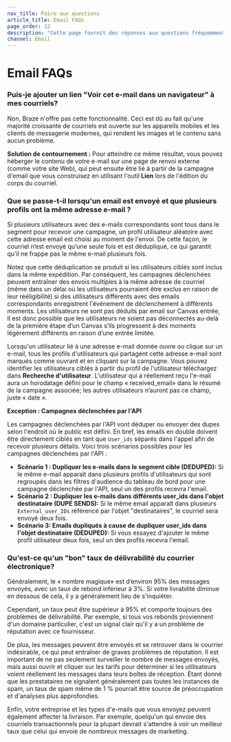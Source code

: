```yaml
---
nav_title: Foire aux questions
article_title: Email FAQs
page_order: 12
description: "Cette page fournit des réponses aux questions fréquemment posées sur la messagerie électronique."
channel: Email
---
```


# Email FAQs

### Puis-je ajouter un lien "Voir cet e-mail dans un navigateur" à mes courriels?

Non, Braze n'offre pas cette fonctionnalité. Ceci est dû au fait qu'une majorité croissante de courriels est ouverte sur les appareils mobiles et les clients de messagerie modernes, qui rendent les images et le contenu sans aucun problème.

**Solution de contournement :** Pour atteindre ce même résultat, vous pouvez héberger le contenu de votre e-mail sur une page de renvoi externe (comme votre site Web), qui peut ensuite être lié à partir de la campagne d'email que vous construisez en utilisant l'outil **Lien** lors de l'édition du corps du courriel.

### Que se passe-t-il lorsqu'un email est envoyé et que plusieurs profils ont la même adresse e-mail ?

Si plusieurs utilisateurs avec des e-mails correspondants sont tous dans le segment pour recevoir une campagne, un profil utilisateur aléatoire avec cette adresse email est choisi au moment de l'envoi. De cette façon, le courriel n’est envoyé qu’une seule fois et est dédupliqué, ce qui garantit qu’il ne frappe pas le même e-mail plusieurs fois.

Notez que cette déduplication se produit si les utilisateurs ciblés sont inclus dans la même expédition. Par conséquent, les campagnes déclenchées peuvent entraîner des envois multiples à la même adresse de courriel (même dans un délai où les utilisateurs pourraient être exclus en raison de leur rééligibilité) si des utilisateurs différents avec des emails correspondants enregistrent l'événement de déclenchement à différents moments. Les utilisateurs ne sont pas déduits par email sur Canvas entrée, Il est donc possible que les utilisateurs ne soient pas déconnectés au-delà de la première étape d’un Canvas s’ils progressent à des moments légèrement différents en raison d’une entrée limitée.

Lorsqu'un utilisateur lié à une adresse e-mail donnée ouvre ou clique sur un e-mail, tous les profils d'utilisateurs qui partagent cette adresse e-mail sont marqués comme ouvrant et en cliquant sur la campagne. Vous pouvez identifier les utilisateurs ciblés à partir du profil de l'utilisateur téléchargez dans **Recherche d'utilisateur**. L'utilisateur qui a réellement reçu l'e-mail aura un horodatage défini pour le champ « received_email» dans le résumé de la campagne associée; les autres utilisateurs n’auront pas ce champ, juste « date ».

**Exception : Campagnes déclenchées par l'API**

Les campagnes déclenchées par l'API vont déduper ou envoyer des dupes selon l'endroit où le public est défini. En bref, les emails en double doivent être directement ciblés en tant que `User_ids` séparés dans l'appel afin de recevoir plusieurs détails. Voici trois scénarios possibles pour les campagnes déclenchées par l'API :

- **Scénario 1 : Dupliquer les e-mails dans le segment cible (DEDUPED):** Si le même e-mail apparaît dans plusieurs profils d'utilisateurs qui sont regroupés dans les filtres d'audience du tableau de bord pour une campagne déclenchée par l'API, seul un des profils recevra l'email.
- **Scénario 2 : Dupliquer les e-mails dans différents user_ids dans l'objet destinataire (DUPE SENDS):** Si le même email apparaît dans plusieurs `External_user_IDs` référencé par l'objet "destinataires", le courriel sera envoyé deux fois.
- **Scénario 3: Emails dupliqués à cause de dupliquer user_ids dans l'objet destinataire (DEDUPED):** Si vous essayez d'ajouter le même profil utilisateur deux fois, seul un des profils recevra l'email.

### Qu'est-ce qu'un "bon" taux de délivrabilité du courrier électronique?

Généralement, le « nombre magique» est d’environ 95% des messages envoyés, avec un taux de rebond inférieur à 3%. Si votre livrabilité diminue en dessous de cela, il y a généralement lieu de s'inquiéter.

Cependant, un taux peut être supérieur à 95% et comporte toujours des problèmes de délivrabilité. Par exemple, si tous vos rebonds proviennent d'un domaine particulier, c'est un signal clair qu'il y a un problème de réputation avec ce fournisseur.

De plus, les messages peuvent être envoyés et se retrouver dans le courrier indésirable, ce qui peut entraîner de graves problèmes de réputation. Il est important de ne pas seulement surveiller le nombre de messages envoyés, mais aussi ouvrir et cliquer sur les tarifs pour déterminer si les utilisateurs voient réellement les messages dans leurs boîtes de réception. Étant donné que les prestataires ne signalent généralement pas toutes les instances de spam, un taux de spam même de 1 % pourrait être source de préoccupation et d'analyses plus approfondies.

Enfin, votre entreprise et les types d'e-mails que vous envoyez peuvent également affecter la livraison. Par exemple, quelqu'un qui envoie des courriels transactionnels pour la plupart devrait s'attendre à voir un meilleur taux que celui qui envoie de nombreux messages de marketing.
